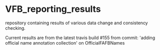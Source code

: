 # VFB_reporting_results
repository containing results of various data change and consistency checking.

 Current results are from the latest travis build #155 from commit: 'adding official name annotation collection' on OfficialFAFBNames

